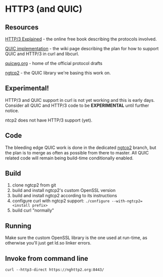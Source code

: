 # HTTP3 (and QUIC)

## Resources

[HTTP/3 Explained](https://daniel.haxx.se/http3-explained/) - the online free
book describing the protocols involved.

[QUIC implementation](https://github.com/curl/curl/wiki/QUIC-implementation) -
the wiki page describing the plan for how to support QUIC and HTTP/3 in curl
and libcurl.

[quicwg.org](https://quicwg.org/) - home of the official protocol drafts

[ngtcp2](https://github.com/ngtcp2/ngtcp2) - the QUIC library we're basing
this work on.

## Experimental!

HTTP/3 and QUIC support in curl is not yet working and this is early days.
Consider all QUIC and HTTP/3 code to be **EXPERIMENTAL** until further notice.

ntcp2 does not have HTTP/3 support (yet).

## Code

The bleeding edge QUIC work is done in the dedicated
[ngtcp2](https://github.com/curl/curl/tree/ngtcp2) branch, but the plan is to
merge as often as possible from there to master. All QUIC related code will
remain being build-time conditionally enabled.

## Build

1. clone ngtcp2 from git
2. build and install ngtcp2's custom OpenSSL version
3. build and install ngtcp2 according to its instructions
4. configure curl with ngtcp2 support: `./configure --with-ngtcp2=<install prefix>`
5. build curl "normally"

## Running

Make sure the custom OpenSSL library is the one used at run-time, as otherwise
you'll just get ld.so linker errors.

## Invoke from command line

    curl --http3-direct https://nghttp2.org:8443/

